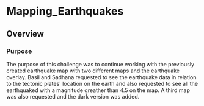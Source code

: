 # Mapping_Earthquakes

## Overview

### Purpose

The purpose of this challenge was to continue working with the previously created earthquake map with two different maps and the earthquake overlay. Basil and Sadhana requested to see the earthquake data in relation to the tectonic plates' location on the earth and also requested to see all the earthquaked with a magnitude greather than 4.5 on the map. A third map was also requested and the dark version was added.